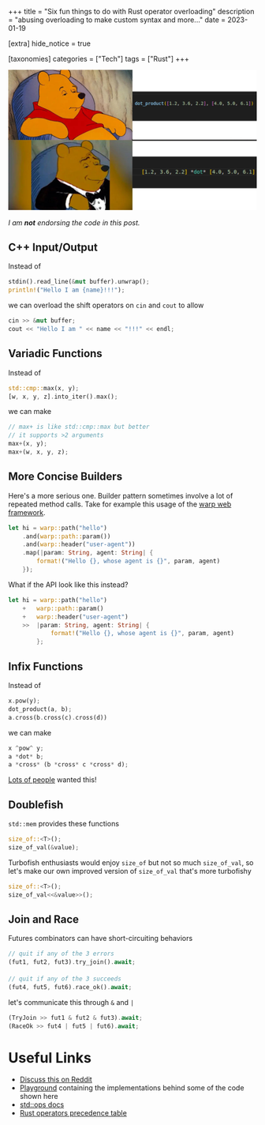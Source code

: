 
+++
title = "Six fun things to do with Rust operator overloading"
description = "abusing overloading to make custom syntax and more..."
date = 2023-01-19

[extra]
hide_notice = true

[taxonomies]
categories = ["Tech"]
tags = ["Rust"]
+++

![Winnie the Pooh meme: the regular Pooh has at `dot_product([1.2, 3.6, 2.2], [4.0, 5.0, 6.1])` while the suit one has `[1.2, 3.6, 2.2] *dot* [4.0, 5.0, 6.1]`](dot-product-pooh.jpg)

*I am **not** endorsing the code in this post.*

## C++ Input/Output
Instead of
```rust
stdin().read_line(&mut buffer).unwrap();
println!("Hello I am {name}!!!");
```
we can overload the shift operators on `cin` and `cout` to allow
```rust
cin >> &mut buffer;
cout << "Hello I am " << name << "!!!" << endl;
```

## Variadic Functions
Instead of
```rust
std::cmp::max(x, y);
[w, x, y, z].into_iter().max();
```
we can make
```rust
// max+ is like std::cmp::max but better
// it supports >2 arguments
max+(x, y);
max+(w, x, y, z);
```

## More Concise Builders
Here's a more serious one. Builder pattern sometimes involve a lot of repeated method calls. Take for example this usage of the [warp web framework](https://github.com/seanmonstar/warp).
```rust
let hi = warp::path("hello")
    .and(warp::path::param())
    .and(warp::header("user-agent"))
    .map(|param: String, agent: String| {
        format!("Hello {}, whose agent is {}", param, agent)
    });
```
What if the API look like this instead?
```rust
let hi = warp::path("hello")
	+	warp::path::param()
	+	warp::header("user-agent")
	>>	|param: String, agent: String| {
			format!("Hello {}, whose agent is {}", param, agent)
		};
```

## Infix Functions
Instead of
```rust
x.pow(y);
dot_product(a, b);
a.cross(b.cross(c).cross(d))
```
we can make
```rust
x ^pow^ y;
a *dot* b;
a *cross* (b *cross* c *cross* d);
```

[Lots of people](https://github.com/rust-lang/rfcs/issues/1579) wanted this!

## Doublefish
`std::mem` provides these functions
```rust
size_of::<T>();
size_of_val(&value);
```
Turbofish enthusiasts would enjoy `size_of` but not so much `size_of_val`, so let's make our own improved version of `size_of_val` that's more turbofishy
```rust
size_of::<T>();
size_of_val<<&value>>();
```

## Join and Race
Futures combinators can have short-circuiting behaviors
```rust
// quit if any of the 3 errors
(fut1, fut2, fut3).try_join().await;

// quit if any of the 3 succeeds
(fut4, fut5, fut6).race_ok().await;
```
let's communicate this through `&` and `|`
```rust
(TryJoin >> fut1 & fut2 & fut3).await;
(RaceOk >> fut4 | fut5 | fut6).await;
```

# Useful Links
- [Discuss this on Reddit](https://www.reddit.com/r/rust/comments/10golkq)
- [Playground](https://play.rust-lang.org/?version=stable&mode=debug&edition=2021&gist=71da59351b0988249a69014e6b191353) containing the implementations behind some of the code shown here
- [std::ops docs](https://doc.rust-lang.org/std/ops/index.html)
- [Rust operators precedence table](https://doc.rust-lang.org/reference/expressions.html#expression-precedence)